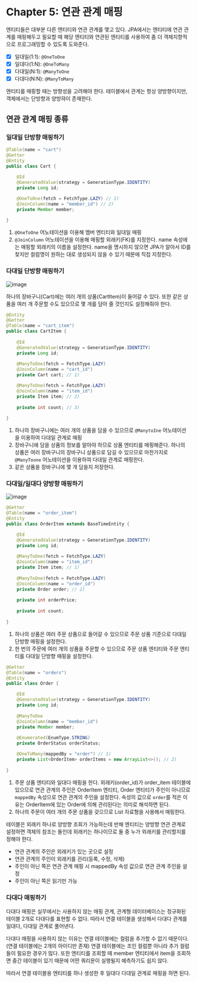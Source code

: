 # Chapter 5: 연관 관계 매핑

엔티티들은 대부분 다른 엔티티와 연관 관계를 맺고 있다. JPA에서는 엔티티에 연관 관계를 매핑해두고 필요할 때 해당 엔티티와 연관된 엔티티를 사용하여 좀 더 객체지향적으로 프로그래밍할 수 있도록 도와준다.

- [x] 일대일(1:1): `@OneToOne`
- [x] 일대다(1:N): `@OneToMany`
- [x] 다대일(N:1): `@ManyToOne`
- [x] 다대다(N:N): `@ManyToMany`

엔티티를 매핑할 때는 방향성을 고려해야 한다. 테이블에서 관계는 항상 양방향이지만, 객체에서는 단방향과 양방햐이 존재한다. 

## 연관 관계 매핑 종류

### 일대일 단방향 매핑하기

```java
@Table(name = "cart")
@Getter
@Entity
public class Cart {
    
    @Id
    @GeneratedValue(strategy = GenerationType.IDENTITY)
    private Long id;

    @OneToOne(fetch = FetchType.LAZY) // 1)
    @JoinColumn(name = "member_id") // 2)
    private Member member;
    
}
```

1. `@OneToOne` 어노테이션을 이용해 멤버 엔티티와 일대일 매핑
2. `@JoinColumn` 어노테이션을 이용해 매핑할 외래키(FK)를 지정한다. name 속성에는 매핑할 외래키의 이름을 설정한다. name을 명시하지 않으면 JPA가 알아서 ID를 찾지만 컬럼명이 원하는 대로 생성되지 않을 수 있기 때문에 직접 지정한다.

### 다대일 단방향 매핑하기

![image](https://user-images.githubusercontent.com/83503188/168439607-3654c05e-18f6-4d58-8c2d-16095d95963b.png)


하나의 장바구니(Cart)에는 여러 개의 상품(CartItem)이 들어갈 수 있다. 또한 같은 상품을 여러 개 주문할 수도 있으므로 몇 개를 담아 줄 것인지도 설정해줘야 한다.

```java
@Entity
@Getter
@Table(name = "cart_item")
public class CartItem {
    
    @Id
    @GeneratedValue(strategy = GenerationType.IDENTITY)
    private Long id;
    
    @ManyToOne(fetch = FetchType.LAZY)
    @JoinColumn(name = "cart_id")
    private Cart cart; // 1)

    @ManyToOne(fetch = FetchType.LAZY)
    @JoinColumn(name = "item_id")
    private Item item; // 2)
    
    private int count; // 3)
    
}

```

1. 하나의 장바구니에는 여러 개의 상품을 담을 수 있으므로 `@ManytoIne` 어노테이션을 이용하여 다대일 관계로 매핑
2. 장바구니에 담을 상품의 정보를 알아야 하므로 상품 엔티티를 매핑해준다. 하나의 상품은 여러 장바구니의 장바구니 상품으로 담길 수 있으므로 마찬가지로 `@ManyToone` 어노테이션을 이용하여 다대일 관계로 매핑한다.
3. 같은 상품을 장바구니에 몇 개 담을지 저장한다.

### 다대일/일대다 양방향 매핑하기

![image](https://user-images.githubusercontent.com/83503188/168440596-3dc81774-9455-4023-bd6e-7b591f6ced15.png)

```java
@Getter
@Table(name = "order_item")
@Entity
public class OrderItem extends BaseTimeEntity {

    @Id
    @GeneratedValue(strategy = GenerationType.IDENTITY)
    private Long id;
    
    @ManyToOne(fetch = FetchType.LAZY)
    @JoinColumn(name = "item_id")
    private Item item; // 1)
    
    @ManyToOne(fetch = FetchType.LAZY)
    @JoinColumn(name = "order_id")
    private Order order; // 2)
    
    private int orderPrice;
    
    private int count;
    
}
```

1. 하나의 상품은 여러 주문 상품으로 들어갈 수 있으므로 주문 상품 기준으로 다대일 단방향 매핑을 설정한다.
2. 한 번의 주문에 여러 개의 상품을 주문할 수 있으므로 주문 상품 엔티티와 주문 엔티티를 다대일 단방향 매핑을 설정한다.




```java
@Getter
@Table(name = "orders")
@Entity
public class Order {

    @Id
    @GeneratedValue(strategy = GenerationType.IDENTITY)
    private Long id;
    
    @ManyToOne
    @JoinColumn(name = "member_id")
    private Member member;
    
    @Enumerated(EnumType.STRING)
    private OrderStatus orderStatus;

    @OneToMany(mappedBy = "order") // 1)
    private List<OrderItem> orderItems = new ArrayList<>(); // 2)
    
}
```

1. 주문 상품 엔티티와 일대다 매핑을 한다. 외래키(order_id)가 order_item 테이블에 있으므로 연관 관계의 주인은 OrderItem 엔티티, Order 엔티티가 주인이 아니므로 `mappedBy` 속성으로 연관 관계의 주인을 설정한다. 속성의 값으로 `order`를 적은 이유는 OrderItem에 있는 Order에 의해 관리된다는 의미로 해석하면 된다. 
2. 하나의 주문이 여러 개의 주문 상품을 갖으므로 List 자료형을 사용해서 매핑한다.

테이블은 외래키 하나로 양방향 조회가 가능하는데 반해 엔티티는 양방향 연관 관계로 설정하면 객체의 참조는 둘인데 외래키는 하나이므로 둘 중 누가 외래키를 관리할지를 정해야 한다.

- 연관 관계의 주인은 외래키가 있는 곳으로 설정
- 연관 관계의 주인이 외래키를 괸리(등록, 수정, 삭제)
- 주인이 아닌 쪽은 연관 관계 매핑 시 mappedBy 속성 값으로 연관 관계 주인을 설정
- 주인이 아닌 쪽은 읽기만 가능

### 다대다 매핑하기

다대다 매핑은 실무에서는 사용하지 않는 매핑 관계, 관계형 데이터베이스는 정규화된 테이블 2개로 다대다를 표현할 수 없다. 따라서 연결 테이블을 생성해서 다대다 관계를 일대다, 다대일 관계로 풀어낸다.

다대다 매핑을 사용하지 않는 이유는 연결 테이블에는 컬럼을 추가할 수 없기 때문이다.(연결 테이블에는 2개의 아이디만 존재) 연결 테이블에는 조인 컬럼뿐 아니라 추가 컬럼들이 필요한 경우가 많다. 또한 엔티티를 조회할 때 member 엔티티에서 item을 조회하면 중간 테이블이 있기 때문에 어떤 쿼리문이 실행될지 예측하기도 쉽지 않다. 

따라서 연결 테이블용 엔티티를 하나 생성한 후 일대다 다대일 관계로 매핑을 하면 된다.



